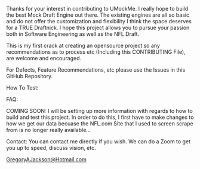 Thanks for your interest in contributing to UMockMe. I really hope to build the best Mock Draft Engine out there.  The existing engines are all so basic and do not offer the customization and flexibility I think the space deserves for a TRUE Draftnick.
I hope this project allows you to pursue your passion both in Software Engineering as well as the NFL Draft.

This is my first crack at creating an opensource project so any recommendations as to process etc (Including this CONTRIBUTING File), are welcome and encouraged.

For Defects, Feature Recommendations, etc please use the Issues in this GitHub Repository.

How To Test:


FAQ:

COMING SOON:
I will be setting up more information with regards to how to build and test this project.   In order to do this, I first have to make changes to how we get our data becuase the NFL.com Site that I used to screen scrape from is no longer really available...

Contact:
You can contact me directly if you wish. We can do a Zoom to get you up to speed, discuss vision, etc.

GregoryAJackson@Hotmail.com
